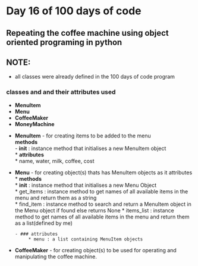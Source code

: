 # Day 16 of 100 days of code


## Repeating the coffee machine using object oriented programing in python
  
## NOTE:
- all classes were already defined in the 100 days of code program


### classes and and their attributes used
- __MenuItem__
- __Menu__
- __CoffeeMaker__
- __MoneyMachine__




* __MenuItem__ - for creating items to be added to the menu  
  	        __methods__  
	       - __init__ : instance method that initialises a new MenuItem object  
	  * __attributes__  
	       * name, water, milk, coffee, cost

* __Menu__ - for creating object(s) thats has MenuItem objects as it attributes  
      * __methods__  
      	   * __init__ : instance method that initialises a new Menu Object  
	   * get_items : instance method to get names of all available items in the menu and return them as a string  
	   * find_item : instance method to search and return a MenuItem object in the Menu object if found else returns None
	   * items_list : instance method to get names of all available items in the menu and return them as a list(defined by me)

      - ### attributes
      	   * menu : a list containing MenuItem objects
      	   
	   
* __CoffeeMaker__ - for creating object(s) to be used for operating and manipulating the coffee machine. 
	   